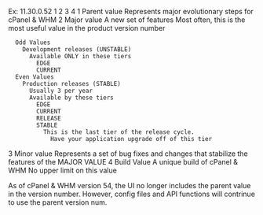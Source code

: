 Ex: 11.30.0.52
     1  2 3 4
  1
    Parent value
      Represents major evolutionary steps for cPanel & WHM
  2
    Major value
      A new set of features
      Most often, this is the most useful value in the product version number

      Odd Values
        Development releases (UNSTABLE)
          Available ONLY in these tiers
            EDGE
            CURRENT
      Even Values
        Production releases (STABLE)
          Usually 3 per year
          Available by these tiers
            EDGE
            CURRENT
            RELEASE
            STABLE
              This is the last tier of the release cycle.
                Have your application upgrade off of this tier
  3
    Minor value
      Represents a set of bug fixes and changes that stabilize the features of the MAJOR VALUE
  4
    Build Value
      A unique build of cPanel & WHM
        No upper limit on this value  


As of cPanel & WHM version 54, the UI no longer includes the parent value in the version number.
  However, config files and API functions will contrinue to use the parent version num.